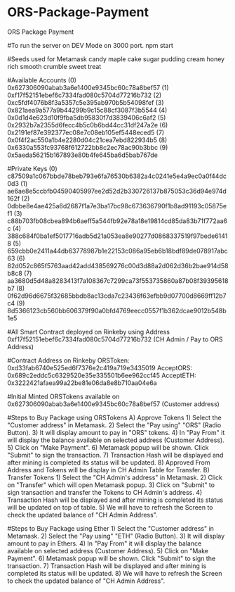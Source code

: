 # ORS-Package-Payment
ORS Package Payment

#To run the server on DEV Mode on 3000 port.
npm start

#Seeds used for Metamask
candy maple cake sugar pudding cream honey rich smooth crumble sweet treat

#Available Accounts
(0) 0x627306090abab3a6e1400e9345bc60c78a8bef57
(1) 0xf17f52151ebef6c7334fad080c5704d77216b732
(2) 0xc5fdf4076b8f3a5357c5e395ab970b5b54098fef
(3) 0x821aea9a577a9b44299b9c15c88cf3087f3b5544
(4) 0x0d1d4e623d10f9fba5db95830f7d3839406c6af2
(5) 0x2932b7a2355d6fecc4b5c0b6bd44cc31df247a2e
(6) 0x2191ef87e392377ec08e7c08eb105ef5448eced5
(7) 0x0f4f2ac550a1b4e2280d04c21cea7ebd822934b5
(8) 0x6330a553fc93768f612722bb8c2ec78ac90b3bbc
(9) 0x5aeda56215b167893e80b4fe645ba6d5bab767de

#Private Keys
(0) c87509a1c067bbde78beb793e6fa76530b6382a4c0241e5e4a9ec0a0f44dc0d3
(1) ae6ae8e5ccbfb04590405997ee2d52d2b330726137b875053c36d94e974d162f
(2) 0dbbe8e4ae425a6d2687f1a7e3ba17bc98c673636790f1b8ad91193c05875ef1
(3) c88b703fb08cbea894b6aeff5a544fb92e78a18e19814cd85da83b71f772aa6c
(4) 388c684f0ba1ef5017716adb5d21a053ea8e90277d0868337519f97bede61418
(5) 659cbb0e2411a44db63778987b1e22153c086a95eb6b18bdf89de078917abc63
(6) 82d052c865f5763aad42add438569276c00d3d88a2d062d36b2bae914d58b8c8
(7) aa3680d5d48a8283413f7a108367c7299ca73f553735860a87b08f39395618b7
(8) 0f62d96d6675f32685bbdb8ac13cda7c23436f63efbb9d07700d8669ff12b7c4
(9) 8d5366123cb560bb606379f90a0bfd4769eecc0557f1b362dcae9012b548b1e5

#All Smart Contract deployed on Rinkeby using Address
0xf17f52151ebef6c7334fad080c5704d77216b732 (CH Admin / Pay to ORS Address)

#Contract Address on Rinkeby 
ORSToken: 0xd33fab6740e525ed6f7376e2c419a719e3435019
AcceptORS: 0x689c2eddc5c6329520e35e335501b6ee962ccf45
AcceptETH: 0x3222421afaea99a22be81e06da8e8b710aa04e6a

#Initial Minted ORSTokens available on
0x627306090abab3a6e1400e9345bc60c78a8bef57 (Customer address) 

#Steps to Buy Package using ORSTokens
A) Approve Tokens
    1) Select the "Customer address" in Metamask.
    2) Select the "Pay using" "ORS" (Radio Button).
    3) It will display amount to pay in "ORS" tokens.
    4) In "Pay From" it will display the balance available on selected address (Customer Address).
    5) Click on "Make Payment". 
    6) Metamask popup will be shown. Click "Submit" to sign the transaction.
    7) Transaction Hash will be displayed and after mining is completed its status will be updated.
    8) Approved From Address and Tokens will be display in CH Admin Table for Transfer.
B) Transfer Tokens
    1) Select the "CH Admin's address" in Metamask.
    2) Click on "Transfer" which will open Metamask popup.
    3) Click on "Submit" to sign transaction and transfer the Tokens to CH Admin's address.
    4) Transaction Hash will be displayed and after mining is completed its status will be updated      on top of table.
    5) We will have to refresh the Screen to check the updated balance of "CH Admin Address".


#Steps to Buy Package using Ether
    1) Select the "Customer address" in Metamask.
    2) Select the "Pay using" "ETH" (Radio Button).
    3) It will display amount to pay in Ethers.
    4) In "Pay From" it will display the balance available on selected address (Customer Address).
    5) Click on "Make Payment". 
    6) Metamask popup will be shown. Click "Submit" to sign the transaction.
    7) Transaction Hash will be displayed and after mining is completed its status will be updated.
    8) We will have to refresh the Screen to check the updated balance of "CH Admin Address".